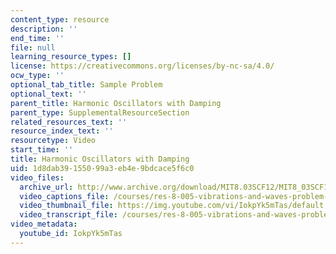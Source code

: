 ```yaml
---
content_type: resource
description: ''
end_time: ''
file: null
learning_resource_types: []
license: https://creativecommons.org/licenses/by-nc-sa/4.0/
ocw_type: ''
optional_tab_title: Sample Problem
optional_text: ''
parent_title: Harmonic Oscillators with Damping
parent_type: SupplementalResourceSection
related_resources_text: ''
resource_index_text: ''
resourcetype: Video
start_time: ''
title: Harmonic Oscillators with Damping
uid: 1d8dab39-1550-99a3-eb4e-9bdcace5f6c0
video_files:
  archive_url: http://www.archive.org/download/MIT8.03SCF12/MIT8_03SCF12_ses02_300k.mp4
  video_captions_file: /courses/res-8-005-vibrations-and-waves-problem-solving-fall-2012/1d4c71d16add5fc6810e8766b1277d1c_IokpYk5mTas.vtt
  video_thumbnail_file: https://img.youtube.com/vi/IokpYk5mTas/default.jpg
  video_transcript_file: /courses/res-8-005-vibrations-and-waves-problem-solving-fall-2012/ef788ac02ad93f72025f12c4390ed28d_IokpYk5mTas.pdf
video_metadata:
  youtube_id: IokpYk5mTas
---
```

